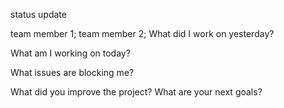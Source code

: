 status update

team member 1; 
team member 2;
What did I work on yesterday?

What am I working on today?

What issues are blocking me?

What did you improve the project? 
What are your next goals?

